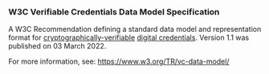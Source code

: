 ### W3C Verifiable Credentials Data Model Specification

<p class="c8"><span class="c9">A W3C Recommendation defining a standard data model and representation format for </span><span class="c2 c9"><a class="c3" href="#h.422iwwfur12">cryptographically-verifiable</a></span><span class="c9">&nbsp;</span><span class="c2 c9"><a class="c3" href="#h.ddna9lucn4k6">digital credentials</a></span><span class="c0">. Version 1.1 was published on 03 March 2022.</span></p><p class="c8"><span>For more information, see: </span><span class="c2"><a class="c3" href="https://www.google.com/url?q=https://www.w3.org/TR/vc-data-model/&amp;sa=D&amp;source=editors&amp;ust=1706779842927595&amp;usg=AOvVaw3ZNhdDJv_Zc6ogbAiR8kAg">https://www.w3.org/TR/vc-data-model/</a></span><span>&nbsp;</span></p>